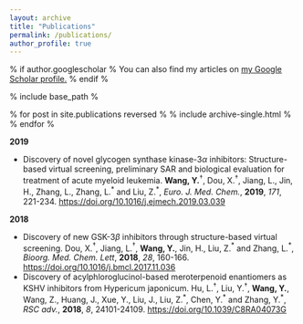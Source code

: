 ```yaml
---
layout: archive
title: "Publications"
permalink: /publications/
author_profile: true
---
```


% if author.googlescholar %
  You can also find my articles on <u><a href="author.googlescholar">my Google Scholar profile</a>.</u>
% endif %

% include base_path %

% for post in site.publications reversed %
  % include archive-single.html %
% endfor %

**2019**

<!-- - Multistage Screening Reveals 3-substituted Indolin-2-one Derivatives as Novel and Isoform Selective c-Jun N-terminal kinase 3 (JNK3) Inhibitors: Implications to Drug Discovery for Potential Treatment of Neurodegenerative Diseases. Dou, X.; Huang, H.; Li, Y.; Jiang, L.; Wang, Y.; Jin, H.; Jiao, N.; Zhang, L.; Zhang, .; Liu, Z. -->

- Discovery of novel glycogen synthase kinase-3$\alpha$ inhibitors: Structure-based virtual screening, preliminary SAR and biological evaluation for treatment of acute myeloid leukemia. **Wang, Y.**$^\dagger$, Dou, X.$^\dagger$, Jiang, L., Jin, H., Zhang, L., Zhang, L.$^*$ and Liu, Z.$^*$, *Euro. J. Med. Chem.*, **2019**, *171*, 221-234. <https://doi.org/10.1016/j.ejmech.2019.03.039>

**2018**

- Discovery of new GSK-3$\beta$ inhibitors through structure-based virtual screening. Dou, X.$^\dagger$, Jiang, L.$^\dagger$, **Wang, Y.**, Jin, H., Liu, Z.$^*$ and Zhang, L.$^*$, *Bioorg. Med. Chem. Lett*, **2018**, *28*, 160-166. <https://doi.org/10.1016/j.bmcl.2017.11.036>
- Discovery of acylphloroglucinol-based meroterpenoid enantiomers as KSHV inhibitors from Hypericum japonicum. Hu, L.$^\dagger$, Liu, Y.$^\dagger$, **Wang, Y.**, Wang, Z., Huang, J., Xue, Y., Liu, J., Liu, Z.$^*$, Chen, Y.$^*$ and Zhang, Y.$^*$, *RSC adv.*, **2018**, *8*, 24101-24109. <https://doi.org/10.1039/C8RA04073G>
